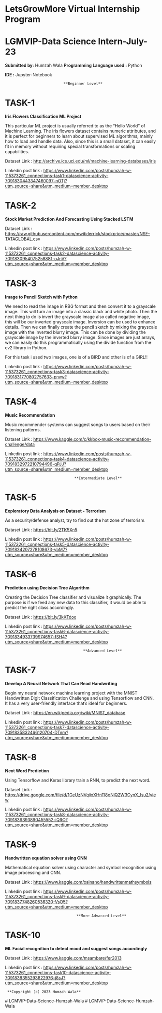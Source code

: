 # LetsGrowMore Virtual Internship Program 
# LGMVIP-Data Science Intern-July-23

**Submitted by:**
Humzah Wala
**Programming Language used :** Python

**IDE :** Jupyter-Notebook


                           
                               **Beginner Level**                      
# TASK-1

**Iris Flowers Classification ML Project**

This particular ML project is usually referred to as the “Hello World” of Machine Learning. The iris flowers dataset contains numeric attributes, and it is perfect for beginners to learn about supervised ML algorithms, mainly how to load and handle data. Also, since this is a small dataset, it can easily fit in memory without requiring special transformations or scaling capabilities.

Dataset Link : http://archive.ics.uci.edu/ml/machine-learning-databases/iris

Linkedin post link : https://www.linkedin.com/posts/humzah-w-115373261_connections-task1-datascience-activity-7091830443347460097-nOTj?utm_source=share&utm_medium=member_desktop


# TASK-2

**Stock Market Prediction And Forecasting Using Stacked LSTM**

Dataset Link : https://raw.githubusercontent.com/mwitiderrick/stockprice/master/NSE-TATAGLOBAL.csv

Linkedin post link : https://www.linkedin.com/posts/humzah-w-115373261_connections-task2-datascience-activity-7091830954075258881-oJnV?utm_source=share&utm_medium=member_desktop


# TASK-3

**Image to Pencil Sketch with Python**

We need to read the image in RBG format and then convert it to a grayscale image. This will turn an image into a classic black and white photo. Then the next thing to do is invert the grayscale image also called negative image, this will be our inverted grayscale image. Inversion can be used to enhance details. Then we can finally create the pencil sketch by mixing the grayscale image with the inverted blurry image. This can be done by dividing the grayscale image by the inverted blurry image. Since images are just arrays, we can easily do this programmatically using the divide function from the cv2 library in Python.

For this task i used two images, one is of a BIRD and other is of a GIRL!!

Linkedin post link : https://www.linkedin.com/posts/humzah-w-115373261_connections-task3-datascience-activity-7091831770802757633-pnvw?utm_source=share&utm_medium=member_desktop


# TASK-4

**Music Recommendation**

Music recommender systems can suggest songs to users based on their listening patterns.

Dataset Link : https://www.kaggle.com/c/kkbox-music-recommendation-challenge/data

Linkedin post link : https://www.linkedin.com/posts/humzah-w-115373261_connections-task4-datascience-activity-7091832972210794496-qPJJ?utm_source=share&utm_medium=member_desktop


                                    **Intermediate Level**    
# TASK-5

**Exploratory Data Analysis on Dataset - Terrorism**

As a security/defense analyst, try to find out the hot zone of terrorism.

Dataset Link :  https://bit.ly/2TK5Xn5

Linkedin post link : https://www.linkedin.com/posts/humzah-w-115373261_connections-task5-datascience-activity-7091834207278108673-ybM7?utm_source=share&utm_medium=member_desktop


# TASK-6

**Prediction using Decision Tree  Algorithm**

Creating the Decision Tree classifier and visualize it graphically. 
The purpose is if we feed any new data to this classifier, it would be able to  predict the right class accordingly.

Dataset Link :   https://bit.ly/3kXTdox

Linkedin post link : https://www.linkedin.com/posts/humzah-w-115373261_connections-task6-datascience-activity-7091834933739974657-fSH4?utm_source=share&utm_medium=member_desktop


                                        **Advanced Level**
# TASK-7

**Develop A Neural Network That Can Read Handwriting**

Begin my neural network machine learning project with the MNIST Handwritten Digit Classification Challenge and using Tensorflow and CNN. It has a very user-friendly interface that’s ideal for beginners.

Dataset Link :   https://en.wikipedia.org/wiki/MNIST_database

Linkedin post link : https://www.linkedin.com/posts/humzah-w-115373261_connections-task7-datascience-activity-7091835832466120704-DTnm?utm_source=share&utm_medium=member_desktop


# TASK-8

**Next Word Prediction**

Using Tensorflow and Keras library train a RNN, to predict the next word.

Dataset Link : https://drive.google.com/file/d/1GeUzNVqiixXHnTl8oNiQ2W3CynX_lsu2/view

Linkedin post link : https://www.linkedin.com/posts/humzah-w-115373261_connections-task8-datascience-activity-7091836393890455552-iQRO?utm_source=share&utm_medium=member_desktop


# TASK-9

**Handwritten equation solver using CNN**

Mathematical equation solver using character and symbol recognition using image processing and CNN. 

Dataset Link : https://www.kaggle.com/xainano/handwrittenmathsymbols 

Linkedin post link : https://www.linkedin.com/posts/humzah-w-115373261_connections-task9-datascience-activity-7091837748260536320-VsO5?utm_source=share&utm_medium=member_desktop


                                     **More Advanced Level**
# TASK-10

**ML Facial recognition to detect mood and suggest songs accordingly**
 

Dataset Link : https://www.kaggle.com/msambare/fer2013

Linkedin post link : https://www.linkedin.com/posts/humzah-w-115373261_connections-task10-datascience-activity-7091838355293822976-j8sJ?utm_source=share&utm_medium=member_desktop


     **Copyright (c) 2023 Humzah Wala**
#   L G M V I P - D a t a - S c i e n c e - H u m z a h - W a l a  
 #   L G M V I P - D a t a - S c i e n c e - H u m z a h - W a l a  
 